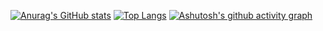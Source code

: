 <!--
**xinzhechen/xinzhechen** is a ✨ _special_ ✨ repository because its `README.md` (this file) appears on your GitHub profile.

Here are some ideas to get you started:

- 🔭 I’m currently working on ...
- 🌱 I’m currently learning ...
- 👯 I’m looking to collaborate on ...
- 🤔 I’m looking for help with ...
- 💬 Ask me about ...
- 📫 How to reach me: ...
- 😄 Pronouns: ...
- ⚡ Fun fact: ...
-->
[![Anurag's GitHub stats](https://github-readme-stats.vercel.app/api?username=xinzhechen)](https://github.com/anuraghazra/github-readme-stats)
[![Top Langs](https://github-readme-stats.vercel.app/api/top-langs/?username=xinzhechen)](https://github.com/anuraghazra/github-readme-stats)
[![Ashutosh's github activity graph](https://github-readme-activity-graph.vercel.app/graph?username=xinzhechen)](https://github.com/ashutosh00710/github-readme-activity-graph)

